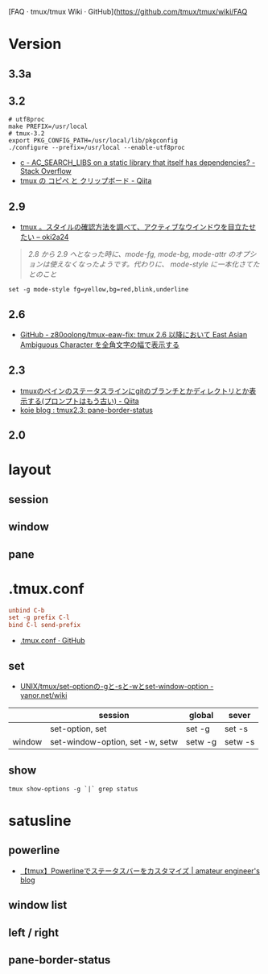[FAQ · tmux/tmux Wiki · GitHub](https://github.com/tmux/tmux/wiki/FAQ

# Version
## 3.3a
## 3.2
```
# utf8proc
make PREFIX=/usr/local
# tmux-3.2
export PKG_CONFIG_PATH=/usr/local/lib/pkgconfig
./configure --prefix=/usr/local --enable-utf8proc
```
- [c - AC_SEARCH_LIBS on a static library that itself has dependencies? - Stack Overflow](https://stackoverflow.com/questions/21647840/ac-search-libs-on-a-static-library-that-itself-has-dependencies)
- [tmux の コピペ と クリップボード - Qiita](https://qiita.com/mnishiguchi/items/b8526fecd69aa87d2f7e)

## 2.9
- [tmux 。スタイルの確認方法を調べて、アクティブなウインドウを目立たせたい – oki2a24](https://oki2a24.com/2019/05/21/how-to-check-tmux-style-and-highlight-active-window/)
> _2.8 から 2.9 へとなった時に、mode-fg, mode-bg, mode-attr のオプションは使えなくなったようです。代わりに、 mode-style に一本化さてたとのこと_
```
set -g mode-style fg=yellow,bg=red,blink,underline
```

## 2.6
- [GitHub - z80oolong/tmux-eaw-fix: tmux 2.6 以降において East Asian Ambiguous Character を全角文字の幅で表示する](https://github.com/z80oolong/tmux-eaw-fix)

## 2.3
- [tmuxのペインのステータスラインにgitのブランチとかディレクトリとか表示する(プロンプトはもう古い) - Qiita](https://qiita.com/arks22/items/db8eb6a14223ce29219a)
- [koie blog : tmux2.3: pane-border-status](https://hkoie.livedoor.blog/archives/55582834.html)

## 2.0

# layout
## session
## window
## pane


# .tmux.conf

```.tmux.conf
unbind C-b
set -g prefix C-l
bind C-l send-prefix
```

- [.tmux.conf · GitHub](https://gist.github.com/disktnk/2075bc74fbc5f079657d742b808e2993)
## set
- [UNIX/tmux/set-optionの-gと-sと-wとset-window-option - yanor.net/wiki](https://yanor.net/wiki/?UNIX/tmux/set-option%E3%81%AE-g%E3%81%A8-s%E3%81%A8-w%E3%81%A8set-window-option)

| |session |global   | sever |
|-|---|---|-|
||set-option, set|set -g| set -s|
|window|set-window-option, set -w, setw|setw -g| setw -s|

## show
```
tmux show-options -g `|` grep status
```

# satusline
## powerline
- [【tmux】Powerlineでステータスバーをカスタマイズ | amateur engineer's blog](https://amateur-engineer-blog.com/tmux-powerline/)
## window list
## left / right
## pane-border-status

